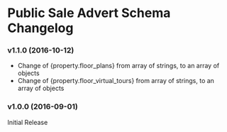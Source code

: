 # Public Sale Advert Schema Changelog

### v1.1.0 (2016-10-12)

- Change of {property.floor_plans} from array of strings, to an array of objects
- Change of {property.floor_virtual_tours} from array of strings, to an array of objects

### v1.0.0 (2016-09-01)

Initial Release

